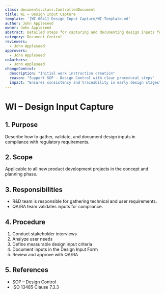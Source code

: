 ```yaml
---
class: documents:class:ControlledDocument
title: WI – Design Input Capture
template: '[WI-0041] Design Input Capture/WI-Template.md'
author: John Appleseed
owner: John Appleseed
abstract: Detailed steps for capturing and documenting design inputs for medical devices.
category: Document-Control
reviewers:
  - John Appleseed
approvers:
  - John Appleseed
coAuthors:
  - John Appleseed
changeControl:
  description: "Initial work instruction creation"
  reason: "Support SOP – Design Control with clear procedural steps"
  impact: "Ensures consistency and traceability in early design stages"
---
```

# WI – Design Input Capture

## 1. Purpose  
Describe how to gather, validate, and document design inputs in compliance with regulatory requirements.

## 2. Scope  
Applicable to all new product development projects in the concept and planning phase.

## 3. Responsibilities  
- R&D team is responsible for gathering technical and user requirements.  
- QA/RA team validates inputs for compliance.

## 4. Procedure  
1. Conduct stakeholder interviews  
2. Analyze user needs  
3. Define measurable design input criteria  
4. Document inputs in the Design Input Form  
5. Review and approve with QA/RA

## 5. References  
- SOP – Design Control  
- ISO 13485 Clause 7.3.3
